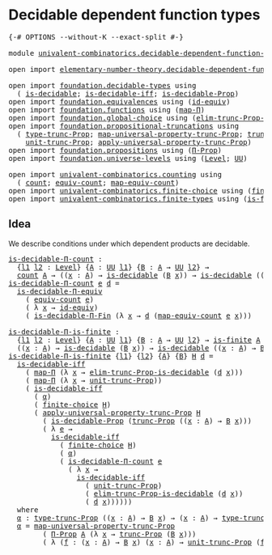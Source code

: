 # Decidable dependent function types

<pre class="Agda"><a id="47" class="Symbol">{-#</a> <a id="51" class="Keyword">OPTIONS</a> <a id="59" class="Pragma">--without-K</a> <a id="71" class="Pragma">--exact-split</a> <a id="85" class="Symbol">#-}</a>

<a id="90" class="Keyword">module</a> <a id="97" href="univalent-combinatorics.decidable-dependent-function-types.html" class="Module">univalent-combinatorics.decidable-dependent-function-types</a> <a id="156" class="Keyword">where</a>

<a id="163" class="Keyword">open</a> <a id="168" class="Keyword">import</a> <a id="175" href="elementary-number-theory.decidable-dependent-function-types.html" class="Module">elementary-number-theory.decidable-dependent-function-types</a> <a id="235" class="Keyword">public</a>

<a id="243" class="Keyword">open</a> <a id="248" class="Keyword">import</a> <a id="255" href="foundation.decidable-types.html" class="Module">foundation.decidable-types</a> <a id="282" class="Keyword">using</a>
  <a id="290" class="Symbol">(</a> <a id="292" href="foundation.decidable-types.html#1741" class="Function">is-decidable</a><a id="304" class="Symbol">;</a> <a id="306" href="foundation.decidable-types.html#5377" class="Function">is-decidable-iff</a><a id="322" class="Symbol">;</a> <a id="324" href="foundation.decidable-types.html#7858" class="Function">is-decidable-Prop</a><a id="341" class="Symbol">)</a>
<a id="343" class="Keyword">open</a> <a id="348" class="Keyword">import</a> <a id="355" href="foundation.equivalences.html" class="Module">foundation.equivalences</a> <a id="379" class="Keyword">using</a> <a id="385" class="Symbol">(</a><a id="386" href="foundation-core.equivalences.html#2480" class="Function">id-equiv</a><a id="394" class="Symbol">)</a>
<a id="396" class="Keyword">open</a> <a id="401" class="Keyword">import</a> <a id="408" href="foundation.functions.html" class="Module">foundation.functions</a> <a id="429" class="Keyword">using</a> <a id="435" class="Symbol">(</a><a id="436" href="foundation-core.functions.html#1230" class="Function">map-Π</a><a id="441" class="Symbol">)</a>
<a id="443" class="Keyword">open</a> <a id="448" class="Keyword">import</a> <a id="455" href="foundation.global-choice.html" class="Module">foundation.global-choice</a> <a id="480" class="Keyword">using</a> <a id="486" class="Symbol">(</a><a id="487" href="foundation.global-choice.html#1779" class="Function">elim-trunc-Prop-is-decidable</a><a id="515" class="Symbol">)</a>
<a id="517" class="Keyword">open</a> <a id="522" class="Keyword">import</a> <a id="529" href="foundation.propositional-truncations.html" class="Module">foundation.propositional-truncations</a> <a id="566" class="Keyword">using</a>
  <a id="574" class="Symbol">(</a> <a id="576" href="foundation.propositional-truncations.html#1701" class="Postulate">type-trunc-Prop</a><a id="591" class="Symbol">;</a> <a id="593" href="foundation.propositional-truncations.html#4789" class="Function">map-universal-property-trunc-Prop</a><a id="626" class="Symbol">;</a> <a id="628" href="foundation.propositional-truncations.html#2133" class="Function">trunc-Prop</a><a id="638" class="Symbol">;</a>
    <a id="644" href="foundation.propositional-truncations.html#1756" class="Postulate">unit-trunc-Prop</a><a id="659" class="Symbol">;</a> <a id="661" href="foundation.propositional-truncations.html#5148" class="Function">apply-universal-property-trunc-Prop</a><a id="696" class="Symbol">)</a>
<a id="698" class="Keyword">open</a> <a id="703" class="Keyword">import</a> <a id="710" href="foundation.propositions.html" class="Module">foundation.propositions</a> <a id="734" class="Keyword">using</a> <a id="740" class="Symbol">(</a><a id="741" href="foundation.propositions.html#1941" class="Function">Π-Prop</a><a id="747" class="Symbol">)</a>
<a id="749" class="Keyword">open</a> <a id="754" class="Keyword">import</a> <a id="761" href="foundation.universe-levels.html" class="Module">foundation.universe-levels</a> <a id="788" class="Keyword">using</a> <a id="794" class="Symbol">(</a><a id="795" href="Agda.Primitive.html#597" class="Postulate">Level</a><a id="800" class="Symbol">;</a> <a id="802" href="foundation-core.universe-levels.html#222" class="Primitive">UU</a><a id="804" class="Symbol">)</a>

<a id="807" class="Keyword">open</a> <a id="812" class="Keyword">import</a> <a id="819" href="univalent-combinatorics.counting.html" class="Module">univalent-combinatorics.counting</a> <a id="852" class="Keyword">using</a>
  <a id="860" class="Symbol">(</a> <a id="862" href="univalent-combinatorics.counting.html#1746" class="Function">count</a><a id="867" class="Symbol">;</a> <a id="869" href="univalent-combinatorics.counting.html#1943" class="Function">equiv-count</a><a id="880" class="Symbol">;</a> <a id="882" href="univalent-combinatorics.counting.html#2017" class="Function">map-equiv-count</a><a id="897" class="Symbol">)</a>
<a id="899" class="Keyword">open</a> <a id="904" class="Keyword">import</a> <a id="911" href="univalent-combinatorics.finite-choice.html" class="Module">univalent-combinatorics.finite-choice</a> <a id="949" class="Keyword">using</a> <a id="955" class="Symbol">(</a><a id="956" href="univalent-combinatorics.finite-choice.html#3449" class="Function">finite-choice</a><a id="969" class="Symbol">)</a>
<a id="971" class="Keyword">open</a> <a id="976" class="Keyword">import</a> <a id="983" href="univalent-combinatorics.finite-types.html" class="Module">univalent-combinatorics.finite-types</a> <a id="1020" class="Keyword">using</a> <a id="1026" class="Symbol">(</a><a id="1027" href="univalent-combinatorics.finite-types.html#3732" class="Function">is-finite</a><a id="1036" class="Symbol">)</a>
</pre>
## Idea

We describe conditions under which dependent products are decidable.

<pre class="Agda"><a id="is-decidable-Π-count"></a><a id="1130" href="univalent-combinatorics.decidable-dependent-function-types.html#1130" class="Function">is-decidable-Π-count</a> <a id="1151" class="Symbol">:</a>
  <a id="1155" class="Symbol">{</a><a id="1156" href="univalent-combinatorics.decidable-dependent-function-types.html#1156" class="Bound">l1</a> <a id="1159" href="univalent-combinatorics.decidable-dependent-function-types.html#1159" class="Bound">l2</a> <a id="1162" class="Symbol">:</a> <a id="1164" href="Agda.Primitive.html#597" class="Postulate">Level</a><a id="1169" class="Symbol">}</a> <a id="1171" class="Symbol">{</a><a id="1172" href="univalent-combinatorics.decidable-dependent-function-types.html#1172" class="Bound">A</a> <a id="1174" class="Symbol">:</a> <a id="1176" href="foundation-core.universe-levels.html#222" class="Primitive">UU</a> <a id="1179" href="univalent-combinatorics.decidable-dependent-function-types.html#1156" class="Bound">l1</a><a id="1181" class="Symbol">}</a> <a id="1183" class="Symbol">{</a><a id="1184" href="univalent-combinatorics.decidable-dependent-function-types.html#1184" class="Bound">B</a> <a id="1186" class="Symbol">:</a> <a id="1188" href="univalent-combinatorics.decidable-dependent-function-types.html#1172" class="Bound">A</a> <a id="1190" class="Symbol">→</a> <a id="1192" href="foundation-core.universe-levels.html#222" class="Primitive">UU</a> <a id="1195" href="univalent-combinatorics.decidable-dependent-function-types.html#1159" class="Bound">l2</a><a id="1197" class="Symbol">}</a> <a id="1199" class="Symbol">→</a>
  <a id="1203" href="univalent-combinatorics.counting.html#1746" class="Function">count</a> <a id="1209" href="univalent-combinatorics.decidable-dependent-function-types.html#1172" class="Bound">A</a> <a id="1211" class="Symbol">→</a> <a id="1213" class="Symbol">((</a><a id="1215" href="univalent-combinatorics.decidable-dependent-function-types.html#1215" class="Bound">x</a> <a id="1217" class="Symbol">:</a> <a id="1219" href="univalent-combinatorics.decidable-dependent-function-types.html#1172" class="Bound">A</a><a id="1220" class="Symbol">)</a> <a id="1222" class="Symbol">→</a> <a id="1224" href="foundation.decidable-types.html#1741" class="Function">is-decidable</a> <a id="1237" class="Symbol">(</a><a id="1238" href="univalent-combinatorics.decidable-dependent-function-types.html#1184" class="Bound">B</a> <a id="1240" href="univalent-combinatorics.decidable-dependent-function-types.html#1215" class="Bound">x</a><a id="1241" class="Symbol">))</a> <a id="1244" class="Symbol">→</a> <a id="1246" href="foundation.decidable-types.html#1741" class="Function">is-decidable</a> <a id="1259" class="Symbol">((</a><a id="1261" href="univalent-combinatorics.decidable-dependent-function-types.html#1261" class="Bound">x</a> <a id="1263" class="Symbol">:</a> <a id="1265" href="univalent-combinatorics.decidable-dependent-function-types.html#1172" class="Bound">A</a><a id="1266" class="Symbol">)</a> <a id="1268" class="Symbol">→</a> <a id="1270" href="univalent-combinatorics.decidable-dependent-function-types.html#1184" class="Bound">B</a> <a id="1272" href="univalent-combinatorics.decidable-dependent-function-types.html#1261" class="Bound">x</a><a id="1273" class="Symbol">)</a>
<a id="1275" href="univalent-combinatorics.decidable-dependent-function-types.html#1130" class="Function">is-decidable-Π-count</a> <a id="1296" href="univalent-combinatorics.decidable-dependent-function-types.html#1296" class="Bound">e</a> <a id="1298" href="univalent-combinatorics.decidable-dependent-function-types.html#1298" class="Bound">d</a> <a id="1300" class="Symbol">=</a>
  <a id="1304" href="foundation.decidable-dependent-function-types.html#1800" class="Function">is-decidable-Π-equiv</a>
    <a id="1329" class="Symbol">(</a> <a id="1331" href="univalent-combinatorics.counting.html#1943" class="Function">equiv-count</a> <a id="1343" href="univalent-combinatorics.decidable-dependent-function-types.html#1296" class="Bound">e</a><a id="1344" class="Symbol">)</a>
    <a id="1350" class="Symbol">(</a> <a id="1352" class="Symbol">λ</a> <a id="1354" href="univalent-combinatorics.decidable-dependent-function-types.html#1354" class="Bound">x</a> <a id="1356" class="Symbol">→</a> <a id="1358" href="foundation-core.equivalences.html#2480" class="Function">id-equiv</a><a id="1366" class="Symbol">)</a>
    <a id="1372" class="Symbol">(</a> <a id="1374" href="elementary-number-theory.decidable-dependent-function-types.html#1164" class="Function">is-decidable-Π-Fin</a> <a id="1393" class="Symbol">(λ</a> <a id="1396" href="univalent-combinatorics.decidable-dependent-function-types.html#1396" class="Bound">x</a> <a id="1398" class="Symbol">→</a> <a id="1400" href="univalent-combinatorics.decidable-dependent-function-types.html#1298" class="Bound">d</a> <a id="1402" class="Symbol">(</a><a id="1403" href="univalent-combinatorics.counting.html#2017" class="Function">map-equiv-count</a> <a id="1419" href="univalent-combinatorics.decidable-dependent-function-types.html#1296" class="Bound">e</a> <a id="1421" href="univalent-combinatorics.decidable-dependent-function-types.html#1396" class="Bound">x</a><a id="1422" class="Symbol">)))</a>

<a id="is-decidable-Π-is-finite"></a><a id="1427" href="univalent-combinatorics.decidable-dependent-function-types.html#1427" class="Function">is-decidable-Π-is-finite</a> <a id="1452" class="Symbol">:</a>
  <a id="1456" class="Symbol">{</a><a id="1457" href="univalent-combinatorics.decidable-dependent-function-types.html#1457" class="Bound">l1</a> <a id="1460" href="univalent-combinatorics.decidable-dependent-function-types.html#1460" class="Bound">l2</a> <a id="1463" class="Symbol">:</a> <a id="1465" href="Agda.Primitive.html#597" class="Postulate">Level</a><a id="1470" class="Symbol">}</a> <a id="1472" class="Symbol">{</a><a id="1473" href="univalent-combinatorics.decidable-dependent-function-types.html#1473" class="Bound">A</a> <a id="1475" class="Symbol">:</a> <a id="1477" href="foundation-core.universe-levels.html#222" class="Primitive">UU</a> <a id="1480" href="univalent-combinatorics.decidable-dependent-function-types.html#1457" class="Bound">l1</a><a id="1482" class="Symbol">}</a> <a id="1484" class="Symbol">{</a><a id="1485" href="univalent-combinatorics.decidable-dependent-function-types.html#1485" class="Bound">B</a> <a id="1487" class="Symbol">:</a> <a id="1489" href="univalent-combinatorics.decidable-dependent-function-types.html#1473" class="Bound">A</a> <a id="1491" class="Symbol">→</a> <a id="1493" href="foundation-core.universe-levels.html#222" class="Primitive">UU</a> <a id="1496" href="univalent-combinatorics.decidable-dependent-function-types.html#1460" class="Bound">l2</a><a id="1498" class="Symbol">}</a> <a id="1500" class="Symbol">→</a> <a id="1502" href="univalent-combinatorics.finite-types.html#3732" class="Function">is-finite</a> <a id="1512" href="univalent-combinatorics.decidable-dependent-function-types.html#1473" class="Bound">A</a> <a id="1514" class="Symbol">→</a>
  <a id="1518" class="Symbol">((</a><a id="1520" href="univalent-combinatorics.decidable-dependent-function-types.html#1520" class="Bound">x</a> <a id="1522" class="Symbol">:</a> <a id="1524" href="univalent-combinatorics.decidable-dependent-function-types.html#1473" class="Bound">A</a><a id="1525" class="Symbol">)</a> <a id="1527" class="Symbol">→</a> <a id="1529" href="foundation.decidable-types.html#1741" class="Function">is-decidable</a> <a id="1542" class="Symbol">(</a><a id="1543" href="univalent-combinatorics.decidable-dependent-function-types.html#1485" class="Bound">B</a> <a id="1545" href="univalent-combinatorics.decidable-dependent-function-types.html#1520" class="Bound">x</a><a id="1546" class="Symbol">))</a> <a id="1549" class="Symbol">→</a> <a id="1551" href="foundation.decidable-types.html#1741" class="Function">is-decidable</a> <a id="1564" class="Symbol">((</a><a id="1566" href="univalent-combinatorics.decidable-dependent-function-types.html#1566" class="Bound">x</a> <a id="1568" class="Symbol">:</a> <a id="1570" href="univalent-combinatorics.decidable-dependent-function-types.html#1473" class="Bound">A</a><a id="1571" class="Symbol">)</a> <a id="1573" class="Symbol">→</a> <a id="1575" href="univalent-combinatorics.decidable-dependent-function-types.html#1485" class="Bound">B</a> <a id="1577" href="univalent-combinatorics.decidable-dependent-function-types.html#1566" class="Bound">x</a><a id="1578" class="Symbol">)</a>
<a id="1580" href="univalent-combinatorics.decidable-dependent-function-types.html#1427" class="Function">is-decidable-Π-is-finite</a> <a id="1605" class="Symbol">{</a><a id="1606" href="univalent-combinatorics.decidable-dependent-function-types.html#1606" class="Bound">l1</a><a id="1608" class="Symbol">}</a> <a id="1610" class="Symbol">{</a><a id="1611" href="univalent-combinatorics.decidable-dependent-function-types.html#1611" class="Bound">l2</a><a id="1613" class="Symbol">}</a> <a id="1615" class="Symbol">{</a><a id="1616" href="univalent-combinatorics.decidable-dependent-function-types.html#1616" class="Bound">A</a><a id="1617" class="Symbol">}</a> <a id="1619" class="Symbol">{</a><a id="1620" href="univalent-combinatorics.decidable-dependent-function-types.html#1620" class="Bound">B</a><a id="1621" class="Symbol">}</a> <a id="1623" href="univalent-combinatorics.decidable-dependent-function-types.html#1623" class="Bound">H</a> <a id="1625" href="univalent-combinatorics.decidable-dependent-function-types.html#1625" class="Bound">d</a> <a id="1627" class="Symbol">=</a>
  <a id="1631" href="foundation.decidable-types.html#5377" class="Function">is-decidable-iff</a>
    <a id="1652" class="Symbol">(</a> <a id="1654" href="foundation-core.functions.html#1230" class="Function">map-Π</a> <a id="1660" class="Symbol">(λ</a> <a id="1663" href="univalent-combinatorics.decidable-dependent-function-types.html#1663" class="Bound">x</a> <a id="1665" class="Symbol">→</a> <a id="1667" href="foundation.global-choice.html#1779" class="Function">elim-trunc-Prop-is-decidable</a> <a id="1696" class="Symbol">(</a><a id="1697" href="univalent-combinatorics.decidable-dependent-function-types.html#1625" class="Bound">d</a> <a id="1699" href="univalent-combinatorics.decidable-dependent-function-types.html#1663" class="Bound">x</a><a id="1700" class="Symbol">)))</a>
    <a id="1708" class="Symbol">(</a> <a id="1710" href="foundation-core.functions.html#1230" class="Function">map-Π</a> <a id="1716" class="Symbol">(λ</a> <a id="1719" href="univalent-combinatorics.decidable-dependent-function-types.html#1719" class="Bound">x</a> <a id="1721" class="Symbol">→</a> <a id="1723" href="foundation.propositional-truncations.html#1756" class="Postulate">unit-trunc-Prop</a><a id="1738" class="Symbol">))</a>
    <a id="1745" class="Symbol">(</a> <a id="1747" href="foundation.decidable-types.html#5377" class="Function">is-decidable-iff</a>
      <a id="1770" class="Symbol">(</a> <a id="1772" href="univalent-combinatorics.decidable-dependent-function-types.html#2220" class="Function">α</a><a id="1773" class="Symbol">)</a>
      <a id="1781" class="Symbol">(</a> <a id="1783" href="univalent-combinatorics.finite-choice.html#3449" class="Function">finite-choice</a> <a id="1797" href="univalent-combinatorics.decidable-dependent-function-types.html#1623" class="Bound">H</a><a id="1798" class="Symbol">)</a>
      <a id="1806" class="Symbol">(</a> <a id="1808" href="foundation.propositional-truncations.html#5148" class="Function">apply-universal-property-trunc-Prop</a> <a id="1844" href="univalent-combinatorics.decidable-dependent-function-types.html#1623" class="Bound">H</a>
        <a id="1854" class="Symbol">(</a> <a id="1856" href="foundation.decidable-types.html#7858" class="Function">is-decidable-Prop</a> <a id="1874" class="Symbol">(</a><a id="1875" href="foundation.propositional-truncations.html#2133" class="Function">trunc-Prop</a> <a id="1886" class="Symbol">((</a><a id="1888" href="univalent-combinatorics.decidable-dependent-function-types.html#1888" class="Bound">x</a> <a id="1890" class="Symbol">:</a> <a id="1892" href="univalent-combinatorics.decidable-dependent-function-types.html#1616" class="Bound">A</a><a id="1893" class="Symbol">)</a> <a id="1895" class="Symbol">→</a> <a id="1897" href="univalent-combinatorics.decidable-dependent-function-types.html#1620" class="Bound">B</a> <a id="1899" href="univalent-combinatorics.decidable-dependent-function-types.html#1888" class="Bound">x</a><a id="1900" class="Symbol">)))</a>
        <a id="1912" class="Symbol">(</a> <a id="1914" class="Symbol">λ</a> <a id="1916" href="univalent-combinatorics.decidable-dependent-function-types.html#1916" class="Bound">e</a> <a id="1918" class="Symbol">→</a>
          <a id="1930" href="foundation.decidable-types.html#5377" class="Function">is-decidable-iff</a>
            <a id="1959" class="Symbol">(</a> <a id="1961" href="univalent-combinatorics.finite-choice.html#3449" class="Function">finite-choice</a> <a id="1975" href="univalent-combinatorics.decidable-dependent-function-types.html#1623" class="Bound">H</a><a id="1976" class="Symbol">)</a>
            <a id="1990" class="Symbol">(</a> <a id="1992" href="univalent-combinatorics.decidable-dependent-function-types.html#2220" class="Function">α</a><a id="1993" class="Symbol">)</a>
            <a id="2007" class="Symbol">(</a> <a id="2009" href="univalent-combinatorics.decidable-dependent-function-types.html#1130" class="Function">is-decidable-Π-count</a> <a id="2030" href="univalent-combinatorics.decidable-dependent-function-types.html#1916" class="Bound">e</a>
              <a id="2046" class="Symbol">(</a> <a id="2048" class="Symbol">λ</a> <a id="2050" href="univalent-combinatorics.decidable-dependent-function-types.html#2050" class="Bound">x</a> <a id="2052" class="Symbol">→</a>
                <a id="2070" href="foundation.decidable-types.html#5377" class="Function">is-decidable-iff</a>
                  <a id="2105" class="Symbol">(</a> <a id="2107" href="foundation.propositional-truncations.html#1756" class="Postulate">unit-trunc-Prop</a><a id="2122" class="Symbol">)</a>
                  <a id="2142" class="Symbol">(</a> <a id="2144" href="foundation.global-choice.html#1779" class="Function">elim-trunc-Prop-is-decidable</a> <a id="2173" class="Symbol">(</a><a id="2174" href="univalent-combinatorics.decidable-dependent-function-types.html#1625" class="Bound">d</a> <a id="2176" href="univalent-combinatorics.decidable-dependent-function-types.html#2050" class="Bound">x</a><a id="2177" class="Symbol">))</a>
                  <a id="2198" class="Symbol">(</a> <a id="2200" href="univalent-combinatorics.decidable-dependent-function-types.html#1625" class="Bound">d</a> <a id="2202" href="univalent-combinatorics.decidable-dependent-function-types.html#2050" class="Bound">x</a><a id="2203" class="Symbol">))))))</a>
  <a id="2212" class="Keyword">where</a>
  <a id="2220" href="univalent-combinatorics.decidable-dependent-function-types.html#2220" class="Function">α</a> <a id="2222" class="Symbol">:</a> <a id="2224" href="foundation.propositional-truncations.html#1701" class="Postulate">type-trunc-Prop</a> <a id="2240" class="Symbol">((</a><a id="2242" href="univalent-combinatorics.decidable-dependent-function-types.html#2242" class="Bound">x</a> <a id="2244" class="Symbol">:</a> <a id="2246" href="univalent-combinatorics.decidable-dependent-function-types.html#1616" class="Bound">A</a><a id="2247" class="Symbol">)</a> <a id="2249" class="Symbol">→</a> <a id="2251" href="univalent-combinatorics.decidable-dependent-function-types.html#1620" class="Bound">B</a> <a id="2253" href="univalent-combinatorics.decidable-dependent-function-types.html#2242" class="Bound">x</a><a id="2254" class="Symbol">)</a> <a id="2256" class="Symbol">→</a> <a id="2258" class="Symbol">(</a><a id="2259" href="univalent-combinatorics.decidable-dependent-function-types.html#2259" class="Bound">x</a> <a id="2261" class="Symbol">:</a> <a id="2263" href="univalent-combinatorics.decidable-dependent-function-types.html#1616" class="Bound">A</a><a id="2264" class="Symbol">)</a> <a id="2266" class="Symbol">→</a> <a id="2268" href="foundation.propositional-truncations.html#1701" class="Postulate">type-trunc-Prop</a> <a id="2284" class="Symbol">(</a><a id="2285" href="univalent-combinatorics.decidable-dependent-function-types.html#1620" class="Bound">B</a> <a id="2287" href="univalent-combinatorics.decidable-dependent-function-types.html#2259" class="Bound">x</a><a id="2288" class="Symbol">)</a>
  <a id="2292" href="univalent-combinatorics.decidable-dependent-function-types.html#2220" class="Function">α</a> <a id="2294" class="Symbol">=</a> <a id="2296" href="foundation.propositional-truncations.html#4789" class="Function">map-universal-property-trunc-Prop</a>
        <a id="2338" class="Symbol">(</a> <a id="2340" href="foundation.propositions.html#1941" class="Function">Π-Prop</a> <a id="2347" href="univalent-combinatorics.decidable-dependent-function-types.html#1616" class="Bound">A</a> <a id="2349" class="Symbol">(λ</a> <a id="2352" href="univalent-combinatorics.decidable-dependent-function-types.html#2352" class="Bound">x</a> <a id="2354" class="Symbol">→</a> <a id="2356" href="foundation.propositional-truncations.html#2133" class="Function">trunc-Prop</a> <a id="2367" class="Symbol">(</a><a id="2368" href="univalent-combinatorics.decidable-dependent-function-types.html#1620" class="Bound">B</a> <a id="2370" href="univalent-combinatorics.decidable-dependent-function-types.html#2352" class="Bound">x</a><a id="2371" class="Symbol">)))</a>
        <a id="2383" class="Symbol">(</a> <a id="2385" class="Symbol">λ</a> <a id="2387" class="Symbol">(</a><a id="2388" href="univalent-combinatorics.decidable-dependent-function-types.html#2388" class="Bound">f</a> <a id="2390" class="Symbol">:</a> <a id="2392" class="Symbol">(</a><a id="2393" href="univalent-combinatorics.decidable-dependent-function-types.html#2393" class="Bound">x</a> <a id="2395" class="Symbol">:</a> <a id="2397" href="univalent-combinatorics.decidable-dependent-function-types.html#1616" class="Bound">A</a><a id="2398" class="Symbol">)</a> <a id="2400" class="Symbol">→</a> <a id="2402" href="univalent-combinatorics.decidable-dependent-function-types.html#1620" class="Bound">B</a> <a id="2404" href="univalent-combinatorics.decidable-dependent-function-types.html#2393" class="Bound">x</a><a id="2405" class="Symbol">)</a> <a id="2407" class="Symbol">(</a><a id="2408" href="univalent-combinatorics.decidable-dependent-function-types.html#2408" class="Bound">x</a> <a id="2410" class="Symbol">:</a> <a id="2412" href="univalent-combinatorics.decidable-dependent-function-types.html#1616" class="Bound">A</a><a id="2413" class="Symbol">)</a> <a id="2415" class="Symbol">→</a> <a id="2417" href="foundation.propositional-truncations.html#1756" class="Postulate">unit-trunc-Prop</a> <a id="2433" class="Symbol">(</a><a id="2434" href="univalent-combinatorics.decidable-dependent-function-types.html#2388" class="Bound">f</a> <a id="2436" href="univalent-combinatorics.decidable-dependent-function-types.html#2408" class="Bound">x</a><a id="2437" class="Symbol">))</a>
</pre>